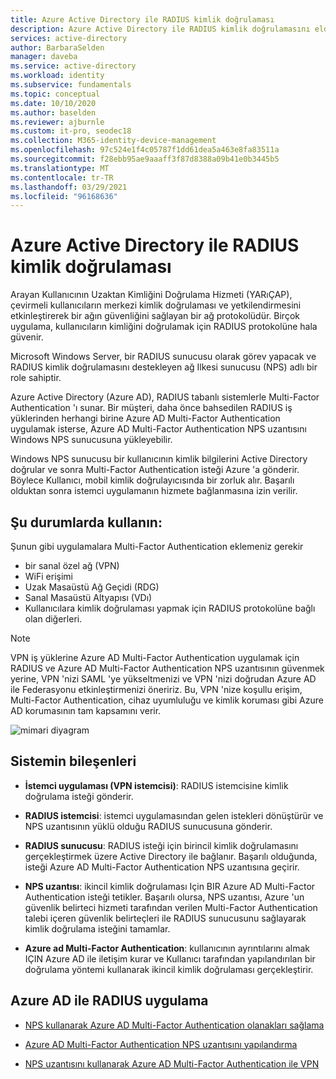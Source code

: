 ```yaml
---
title: Azure Active Directory ile RADIUS kimlik doğrulaması
description: Azure Active Directory ile RADIUS kimlik doğrulamasını elde etmeye yönelik mimari rehberlik.
services: active-directory
author: BarbaraSelden
manager: daveba
ms.service: active-directory
ms.workload: identity
ms.subservice: fundamentals
ms.topic: conceptual
ms.date: 10/10/2020
ms.author: baselden
ms.reviewer: ajburnle
ms.custom: it-pro, seodec18
ms.collection: M365-identity-device-management
ms.openlocfilehash: 97c524e1f4c05787f1dd61dea5a463e8fa83511a
ms.sourcegitcommit: f28ebb95ae9aaaff3f87d8388a09b41e0b3445b5
ms.translationtype: MT
ms.contentlocale: tr-TR
ms.lasthandoff: 03/29/2021
ms.locfileid: "96168636"
---
```

# <a name="radius-authentication-with-azure-active-directory"></a>Azure Active Directory ile RADIUS kimlik doğrulaması

Arayan Kullanıcının Uzaktan Kimliğini Doğrulama Hizmeti (YARıÇAP), çevirmeli kullanıcıların merkezi kimlik doğrulaması ve yetkilendirmesini etkinleştirerek bir ağın güvenliğini sağlayan bir ağ protokolüdür. Birçok uygulama, kullanıcıların kimliğini doğrulamak için RADIUS protokolüne hala güvenir.

Microsoft Windows Server, bir RADIUS sunucusu olarak görev yapacak ve RADIUS kimlik doğrulamasını destekleyen ağ Ilkesi sunucusu (NPS) adlı bir role sahiptir.

Azure Active Directory (Azure AD), RADIUS tabanlı sistemlerle Multi-Factor Authentication 'ı sunar. Bir müşteri, daha önce bahsedilen RADIUS iş yüklerinden herhangi birine Azure AD Multi-Factor Authentication uygulamak isterse, Azure AD Multi-Factor Authentication NPS uzantısını Windows NPS sunucusuna yükleyebilir. 

Windows NPS sunucusu bir kullanıcının kimlik bilgilerini Active Directory doğrular ve sonra Multi-Factor Authentication isteği Azure 'a gönderir. Böylece Kullanıcı, mobil kimlik doğrulayıcısında bir zorluk alır. Başarılı olduktan sonra istemci uygulamanın hizmete bağlanmasına izin verilir. 

## <a name="use-when"></a>Şu durumlarda kullanın: 

Şunun gibi uygulamalara Multi-Factor Authentication eklemeniz gerekir
* bir sanal özel ağ (VPN)
* WiFi erişimi
* Uzak Masaüstü Ağ Geçidi (RDG)
* Sanal Masaüstü Altyapısı (VDı)
* Kullanıcılara kimlik doğrulaması yapmak için RADIUS protokolüne bağlı olan diğerleri. 

> [!NOTE]
> VPN iş yüklerine Azure AD Multi-Factor Authentication uygulamak için RADIUS ve Azure AD Multi-Factor Authentication NPS uzantısının güvenmek yerine, VPN 'nizi SAML 'ye yükseltmenizi ve VPN 'nizi doğrudan Azure AD ile Federasyonu etkinleştirmenizi öneririz. Bu, VPN 'nize koşullu erişim, Multi-Factor Authentication, cihaz uyumluluğu ve kimlik koruması gibi Azure AD korumasının tam kapsamını verir.

![mimari diyagram](./media/authentication-patterns/radius-auth.png)


## <a name="components-of-the-system"></a>Sistemin bileşenleri 

* **İstemci uygulaması (VPN istemcisi)**: RADIUS istemcisine kimlik doğrulama isteği gönderir.

* **RADIUS istemcisi**: istemci uygulamasından gelen istekleri dönüştürür ve NPS uzantısının yüklü olduğu RADIUS sunucusuna gönderir.

* **RADIUS sunucusu**: RADIUS isteği için birincil kimlik doğrulamasını gerçekleştirmek üzere Active Directory ile bağlanır. Başarılı olduğunda, isteği Azure AD Multi-Factor Authentication NPS uzantısına geçirir.

* **NPS uzantısı**: ikincil kimlik doğrulaması Için BIR Azure AD Multi-Factor Authentication isteği tetikler. Başarılı olursa, NPS uzantısı, Azure 'un güvenlik belirteci hizmeti tarafından verilen Multi-Factor Authentication talebi içeren güvenlik belirteçleri ile RADIUS sunucusunu sağlayarak kimlik doğrulama isteğini tamamlar.

* **Azure ad Multi-Factor Authentication**: kullanıcının ayrıntılarını almak IÇIN Azure AD ile iletişim kurar ve Kullanıcı tarafından yapılandırılan bir doğrulama yöntemi kullanarak ikincil kimlik doğrulaması gerçekleştirir.

## <a name="implement-radius-with-azure-ad"></a>Azure AD ile RADIUS uygulama 

* [NPS kullanarak Azure AD Multi-Factor Authentication olanakları sağlama](../authentication/howto-mfa-nps-extension.md) 

* [Azure AD Multi-Factor Authentication NPS uzantısını yapılandırma](../authentication/howto-mfa-nps-extension-advanced.md) 

* [NPS uzantısını kullanarak Azure AD Multi-Factor Authentication ile VPN](../authentication/howto-mfa-nps-extension-vpn.md) 

  
‎ 

